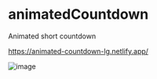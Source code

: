 # animatedCountdown

Animated short countdown

https://animated-countdown-lg.netlify.app/

![image](https://user-images.githubusercontent.com/72318958/188609514-24c61dd6-da25-4d91-9c5d-957379232ea0.png)
